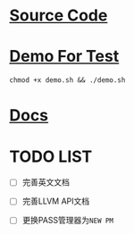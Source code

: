>
> 
>

# [Source Code](./Transforms/)

> 

# [Demo For Test](./Demo/)

> 

```shell
chmod +x demo.sh && ./demo.sh
```

# [Docs](./docs/)

> 

# TODO LIST

- [ ] 完善英文文档

- [ ] 完善LLVM API文档

- [ ] 更换PASS管理器为`NEW PM`